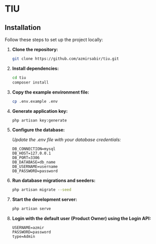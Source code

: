 # TIU

## Installation

Follow these steps to set up the project locally:

1. **Clone the repository:**

    ```bash
    git clone https://github.com/azmirsabir/tiu.git
    ```

2. **Install dependencies:**

    ```bash
    cd tiu
    composer install
    ```

3. **Copy the example environment file:**

    ```bash
    cp .env.example .env
    ```

4. **Generate application key:**

    ```bash
    php artisan key:generate
    ```

5. **Configure the database:**

   *Update the .env file with your database credentials:*

    ```dotenv
    DB_CONNECTION=mysql
    DB_HOST=127.0.0.1
    DB_PORT=3306
    DB_DATABASE=db_name
    DB_USERNAME=username
    DB_PASSWORD=password
    ```

7. **Run database migrations and seeders:**

    ```bash
    php artisan migrate --seed
    ```

8. **Start the development server:**

    ```bash
    php artisan serve
    ```

9. **Login with the default user (Product Owner) using the Login API:**

    ```dotenv
    USERNAME=azmir
    PASSWORD=password
    type=Admin
    ```
